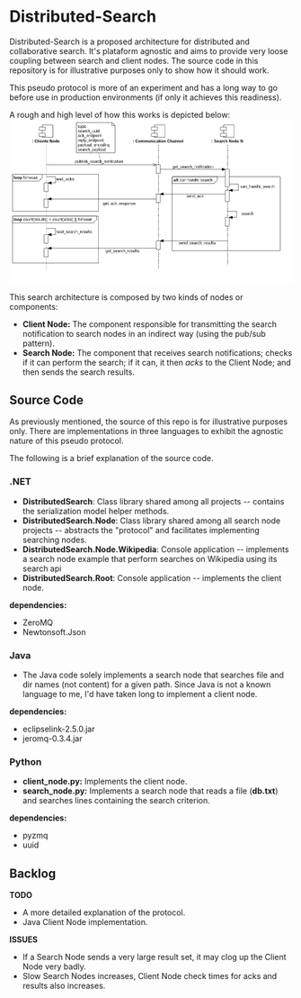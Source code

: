 # Distributed-Search

Distributed-Search is a proposed architecture for distributed and collaborative search. It's plataform agnostic and aims to provide very loose coupling between search and client nodes. The source code in this repository is for illustrative purposes only to show how it should work.

This pseudo protocol is more of an experiment and has a long way to go before use in production environments (if only it achieves this readiness).

A rough and high level of how this works is depicted below:
![alt tag](https://raw.githubusercontent.com/zanfranceschi/distributed-search/master/docs/imgs/distributed-search-behaviour.jpg)

This search architecture is composed by two kinds of nodes or components:
- **Client Node:** The component responsible for transmitting the search notification to search nodes in an indirect way (using the pub/sub pattern).
- **Search Node:** The component that receives search notifications; checks if it can perform the search; if it can, it then _acks_ to the Client Node; and then sends the search results.

## Source Code

As previously mentioned, the source of this repo is for illustrative purposes only. There are implementations in three languages to exhibit the agnostic nature of this pseudo protocol.

The following is a brief explanation of the source code.

### .NET
- **DistributedSearch**: Class library shared among all projects -- contains the serialization model helper methods.
- **DistributedSearch.Node**: Class library shared among all search node projects -- abstracts the "protocol" and facilitates implementing searching nodes.
- **DistributedSearch.Node.Wikipedia**: Console application -- implements a search node example that perform searches on Wikipedia using its search api
- **DistributedSearch.Root**: Console application -- implements the client node.

**dependencies:**
- ZeroMQ
- Newtonsoft.Json

### Java
- The Java code solely implements a search node that searches file and dir names (not content) for a given path. Since Java is not a known language to me, I'd have taken long to implement a client node.

**dependencies:**
- eclipselink-2.5.0.jar
- jeromq-0.3.4.jar

### Python
- **client_node.py:** Implements the client node.
- **search_node.py:** Implements a search node that reads a file (**db.txt**) and searches lines containing the search criterion.

**dependencies:**
- pyzmq
- uuid

## Backlog

**TODO**
- A more detailed explanation of the protocol.
- Java Client Node implementation.

**ISSUES**
- If a Search Node sends a very large result set, it may clog up the Client Node very badly.
- Slow Search Nodes increases, Client Node check times for acks and results also increases.
